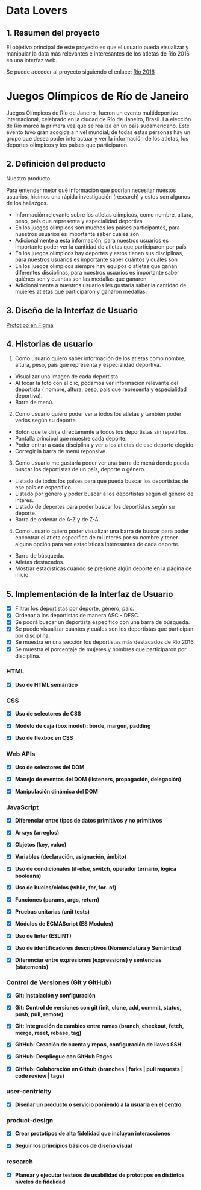 # Data Lovers

## 1. Resumen del proyecto

El objetivo principal de este proyecto es que el usuario pueda visualizar y manipular la data más relevantes e interesantes de los atletas de Río 2016 en una interfaz web.

Se puede acceder al proyecto siguiendo el enlace: 
[Río 2016](https://olgaabx.github.io/LIM018-data-lovers/src/)

# Juegos Olímpicos de Río de Janeiro

Juegos Olímpicos de Río de Janeiro, fueron un evento multideportivo internacional,
celebrado en la ciudad de Río de Janeiro, Brasil. La elección de Río marcó la
primera vez que se realiza en un país sudamericano. Este evento tuvo gran
acogida a nivel mundial, de todas estas personas hay un grupo que desea poder
interactuar y ver la información de los atletas, los deportes olímpicos y los
países que participaron.

## 2. Definición del producto

Nuestro producto 

Para entender mejor qué información que podrían necesitar nuestos usuarios,
hicimos una rápida investigación (research) y estos son algunos de los
hallazgos.

- Información relevante sobre los atletas olímpicos, como nombre, altura, peso,
país que representa y especialidad deportiva
- En los juegos olímpicos son muchos los países participantes, para nuestros
usuarios es importante saber cuáles son
- Adicionalmente a esta información, para nuestros usuarios es importante poder
ver la cantidad de atletas que participaron por país
- En los juegos olímpicos hay deportes y estos tienen sus disciplinas, para
nuestros usuarios es importante saber cuántos y cuáles son
- En los juegos olímpicos siempre hay equipos o atletas que ganan diferentes
disciplinas, para nuestros usuarios es importante saber quiénes son y cuantas
son las medallas que ganaron
- Adicionalmente a nuestros usuarios les gustaría saber la cantidad de mujeres
atletas que participaron y ganaron medallas.

## 3. Diseño de la Interfaz de Usuario

[Prototipo en Figma](https://www.figma.com/file/YT5fv7nPDd5rfFfwFQUAPn/Untitled?node-id=77%3A147)

## 4. Historias de usuario

1. Como usuario quiero saber información de los atletas como nombre, altura, peso, país que representa y especialidad deportiva.
  - Visualizar una imagen de cada deportista.
  - Al tocar la foto con el clic, podamos ver información relevante del deportista ( nombre, altura, peso, país que representa y especialidad deportiva).
  - Barra de menú.

2. Como usuario quiero poder ver a todos los atletas y también poder verlos según su deporte.
  - Botón que te dirija directamente a todos los deportistas sin repetirlos.
  - Pantalla principal que muestre cada deporte.
  - Poder entrar a cada disciplina y ver a los atletas de ese deporte elegido.
  - Corregir la barra de menú reponsive.

3. Como usuario me gustaría poder ver una barra de menú donde pueda buscar los deportistas de un país, deporte o género.
  - Listado de todos los países para que pueda buscar los deportistas de ese país en específico.
  - Listado por género y poder buscar a los deportistas según el género de interés.
  - Listado de deportes para poder buscar los deportistas según su deporte.
  - Barra de ordenar de A-Z y de Z-A.

4. Como usuario quiero poder visualizar una barra de buscar para poder encontrar el atleta específico de mi interés por su nombre y tener alguna opción para ver estadísticas interesantes de cada deporte.
  - Barra de búsqueda.
  - Atletas destacados.
  - Mostrar estadísticas cuando se presione algún deporte en la página de inicio.

## 5. Implementación de la Interfaz de Usuario

- [X] Filtrar los deportistas por deporte, género, país.
- [X] Ordenar a los deportistas de manera ASC - DESC.
- [X] Se podrá buscar un deportista específico con una barra de búsqueda.
- [X] Se puede visualizar cuántos y cuáles son los deportistas que participan por disciplina.
- [X] Se muestra en una sección los deportistas más destacados de Río 2016.
- [X] Se muestra el porcentaje de mujeres y hombres que participaron por disciplina.

### HTML

- [X] **Uso de HTML semántico**

### CSS

- [X] **Uso de selectores de CSS**

- [X] **Modelo de caja (box model): borde, margen, padding**

- [X] **Uso de flexbox en CSS**

### Web APIs

- [X] **Uso de selectores del DOM**

- [X] **Manejo de eventos del DOM (listeners, propagación, delegación)**

- [X] **Manipulación dinámica del DOM**

### JavaScript

- [X] **Diferenciar entre tipos de datos primitivos y no primitivos**

- [X] **Arrays (arreglos)**

- [X] **Objetos (key, value)**

- [X] **Variables (declaración, asignación, ámbito)**

- [X] **Uso de condicionales (if-else, switch, operador ternario, lógica booleana)**

- [X] **Uso de bucles/ciclos (while, for, for..of)**

- [X] **Funciones (params, args, return)**

- [X] **Pruebas unitarias (unit tests)**

- [X] **Módulos de ECMAScript (ES Modules)**

- [X] **Uso de linter (ESLINT)**

- [X] **Uso de identificadores descriptivos (Nomenclatura y Semántica)**

- [X] **Diferenciar entre expresiones (expressions) y sentencias (statements)**

### Control de Versiones (Git y GitHub)

- [X] **Git: Instalación y configuración**

- [X] **Git: Control de versiones con git (init, clone, add, commit, status, push, pull, remote)**

- [X] **Git: Integración de cambios entre ramas (branch, checkout, fetch, merge, reset, rebase, tag)**

- [X] **GitHub: Creación de cuenta y repos, configuración de llaves SSH**

- [X] **GitHub: Despliegue con GitHub Pages**

- [X] **GitHub: Colaboración en Github (branches | forks | pull requests | code review | tags)**

### user-centricity

- [X] **Diseñar un producto o servicio poniendo a la usuaria en el centro**

### product-design

- [X] **Crear prototipos de alta fidelidad que incluyan interacciones**

- [X] **Seguir los principios básicos de diseño visual**

### research

- [X] **Planear y ejecutar testeos de usabilidad de prototipos en distintos niveles de fidelidad**